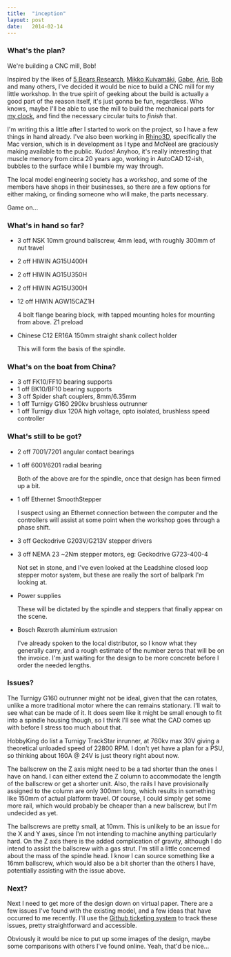 ```yaml
---
title:  "inception"
layout: post
date:   2014-02-14
---
```


### What's the plan?

We're building a CNC mill, Bob!

Inspired by the likes of
[5 Bears Research](http://www.5bears.com/cnc.htm),
[Mikko Kuivamäki](https://picasaweb.google.com/100091857805186061651/CNCV3?noredirect=1),
[Gabe](http://www.cnczone.com/forums/vertical_mill_lathe_project_log/143269-custom_computer-numeric-control_vertical_mill_build_t-minus_24_a.html),
[Arie](http://www.cnczone.com/forums/vertical_mill_lathe_project_log/30262-first_computer-numeric-control_design_buidling_progress.html),
[Bob](http://www.fordforums.com.au/showthread.php?p=2884611)
and many others, I've decided it would be nice to build a CNC mill for my little workshop. In the true spirit of geeking about
the build is actually a good part of the reason itself, it's just gonna be fun, regardless. Who knows, maybe I'll be able to use
the mill to build the mechanical parts for [my clock](http://ptomli.github.io/pic-wordclock/), and find the necessary circular tuits to _finish_ that.

I'm writing this a little after I started to work on the project, so I have a few things in hand already. I've also been working in
[Rhino3D](http://www.rhino3d.com), specifically the Mac version, which is in development as I type and McNeel are graciously making available
to the public. Kudos! Anyhoo, it's really interesting that muscle memory from circa 20 years ago, working in AutoCAD 12-ish, bubbles to the
surface while I bumble my way through.

The local model engineering society has a workshop, and some of the members have shops in their businesses, so there are a few options
for either making, or finding someone who will make, the parts necessary.

Game on...

### What's in hand so far?

  * 3 off NSK 10mm ground ballscrew, 4mm lead, with roughly 300mm of nut travel
  * 2 off HIWIN AG15U400H
  * 2 off HIWIN AG15U350H
  * 2 off HIWIN AG15U300H
  * 12 off HIWIN AGW15CAZ1H
    
    4 bolt flange bearing block, with tapped mounting holes for mounting from above. Z1 preload
	
  * Chinese C12 ER16A 150mm straight shank collect holder
    
    This will form the basis of the spindle.

### What's on the boat from China?

  * 3 off FK10/FF10 bearing supports
  * 1 off BK10/BF10 bearing supports
  * 3 off Spider shaft couplers, 8mm/6.35mm
  * 1 off Turnigy G160 290kv brushless outrunner
  * 1 off Turnigy dlux 120A high voltage, opto isolated, brushless speed controller

### What's still to be got?

  * 2 off 7001/7201 angular contact bearings
  * 1 off 6001/6201 radial bearing
    
    Both of the above are for the spindle, once that design has been firmed up a bit.
	
  * 1 off Ethernet SmoothStepper
    
    I suspect using an Ethernet connection between the computer and the controllers
	will assist at some point when the workshop goes through a phase shift.
	
  * 3 off Geckodrive G203V/G213V stepper drivers
  * 3 off NEMA 23 ~2Nm stepper motors, eg: Geckodrive G723-400-4
    
    Not set in stone, and I've even looked at the Leadshine closed loop stepper motor system,
	but these are really the sort of ballpark I'm looking at.
	
  * Power supplies
    
    These will be dictated by the spindle and steppers that finally appear on the scene.
	
  * Bosch Rexroth aluminium extrusion
    
    I've already spoken to the local distributor, so I know what they generally carry, and
	a rough estimate of the number zeros that will be on the invoice. I'm just waiting for
	the design to be more concrete before I order the needed lengths.

### Issues?

The Turnigy G160 outrunner might not be ideal, given that the can rotates, unlike a more traditional motor where the can remains stationary.
I'll wait to see what can be made of it. It does seem like it might be small enough to fit into a spindle housing though, so I think I'll
see what the CAD comes up with before I stress too much about that.

HobbyKing do list a Turnigy TrackStar inrunner, at 760kv max 30V giving a theoretical unloaded speed of 22800 RPM. I don't yet have a plan
for a PSU, so thinking about 160A @ 24V is just theory right about now.

The ballscrew on the Z axis might need to be a tad shorter than the ones I have on hand. I can either extend the Z column to accommodate the
length of the ballscrew or get a shorter unit. Also, the rails I have provisionally assigned to the column are only 300mm long, which results
in something like 150mm of actual platform travel. Of course, I could simply get some more rail, which would probably be cheaper than a new
ballscrew, but I'm undecided as yet.

The ballscrews are pretty small, at 10mm. This is unlikely to be an issue for the X and Y axes, since I'm not intending to machine anything
particularly hard. On the Z axis there is the added complication of gravity, although I do intend to assist the ballscrew with a gas strut.
I'm still a little concerned about the mass of the spindle head. I know I can source something like a 16mm ballscrew, which would also be
a bit shorter than the others I have, potentially assisting with the issue above.

### Next?

Next I need to get more of the design down on virtual paper. There are a few issues I've found with the existing model, and a few ideas
that have occurred to me recently. I'll use the [Github ticketing system](https://github.com/ptomli/motios/issues) to track these issues,
pretty straightforward and accessible.

Obviously it would be nice to put up some images of the design, maybe some comparisons with others I've found online. Yeah, that'd be nice...
